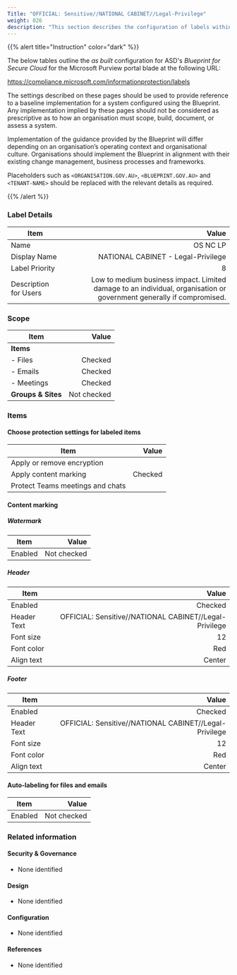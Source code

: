 ```yaml
---
Title: "OFFICIAL: Sensitive//NATIONAL CABINET//Legal-Privilege"
weight: 026
description: "This section describes the configuration of labels within Microsoft Purview associated with systems built according to guidance in ASD's Blueprint for Secure Cloud."
---
```


{{% alert title="Instruction" color="dark" %}}
 
The below tables outline the *as built* configuration for ASD's *Blueprint for Secure Cloud* for the Microsoft Purview portal blade at the following URL: 
 
https://compliance.microsoft.com/informationprotection/labels
 
The settings described on these pages should be used to provide reference to a baseline implementation for a system configured using the Blueprint. Any implementation implied by these pages should not be considered as prescriptive as to how an organisation must scope, build, document, or assess a system.

Implementation of the guidance provided by the Blueprint will differ depending on an organisation’s operating context and organisational culture. Organisations should implement the Blueprint in alignment with their existing change management, business processes and frameworks.

Placeholders such as `<ORGANISATION.GOV.AU>`, `<BLUEPRINT.GOV.AU>` and `<TENANT-NAME>` should be replaced with the relevant details as required.
 
{{% /alert %}}

### Label Details

| Item                  |                                                                                                                Value |
| --------------------- | -------------------------------------------------------------------------------------------------------------------: |
| Name                  |                                                                                                             OS NC LP |
| Display Name          |                                                                                   NATIONAL CABINET - Legal-Privilege |
| Label Priority        |                                                                                                                    8 |
| Description for Users | Low to medium business impact. Limited damage to an individual, organisation or government generally if compromised. |

### Scope

| Item               |       Value |
| ------------------ | ----------: |
| **Items**          |             |
| - Files            |     Checked |
| - Emails           |     Checked |
| - Meetings         |     Checked |
| **Groups & Sites** | Not checked |

### Items

#### Choose protection settings for labeled items

| Item                             |   Value |
| -------------------------------- | ------: |
| Apply or remove encryption       |         |
| Apply content marking            | Checked |
| Protect Teams meetings and chats |         |

#### Content marking

##### Watermark

| Item    |       Value |
| ------- | ----------: |
| Enabled | Not checked |

##### Header

| Item        |                                                  Value |
| ----------- | -----------------------------------------------------: |
| Enabled     |                                                Checked |
| Header Text | OFFICIAL: Sensitive//NATIONAL CABINET//Legal-Privilege |
| Font size   |                                                     12 |
| Font color  |                                                    Red |
| Align text  |                                                 Center |

##### Footer

| Item        |                                                  Value |
| ----------- | -----------------------------------------------------: |
| Enabled     |                                                Checked |
| Header Text | OFFICIAL: Sensitive//NATIONAL CABINET//Legal-Privilege |
| Font size   |                                                     12 |
| Font color  |                                                    Red |
| Align text  |                                                 Center |

#### Auto-labeling for files and emails

| Item    |       Value |
| ------- | ----------: |
| Enabled | Not checked |

### Related information

#### Security & Governance

* None identified
  
#### Design

* None identified
  
#### Configuration

* None identified

#### References

* None identified